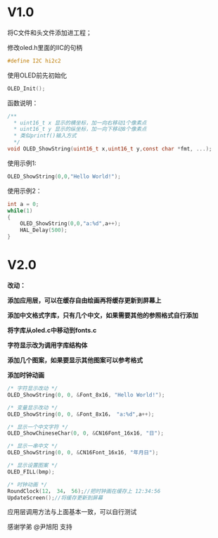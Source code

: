 # V1.0

将C文件和头文件添加进工程；

修改oled.h里面的IIC的句柄

```c
#define I2C hi2c2
```

使用OLED前先初始化

```c
OLED_Init();
```

函数说明：

```c
/**
  * uint16_t x 显示的横坐标，加一向右移动1个像素点
  * uint16_t y 显示的纵坐标，加一向下移动8个像素点
  * 类似printf()输入方式
  */
void OLED_ShowString(uint16_t x,uint16_t y,const char *fmt, ...);
```

使用示例1:

```c
OLED_ShowString(0,0,"Hello World!");
```

使用示例2：

```c
int a = 0;
while(1)
{
	OLED_ShowString(0,0,"a:%d",a++);
	HAL_Delay(500);
}
```

# V2.0

**改动：**

**添加应用层，可以在缓存自由绘画再将缓存更新到屏幕上**

**添加中文格式字库，只有几个中文，如果需要其他的参照格式自行添加**

**将字库从oled.c中移动到fonts.c**

**字符显示改为调用字库结构体**

**添加几个图案，如果要显示其他图案可以参考格式**

**添加时钟动画**

```c
/* 字符显示改动 */
OLED_ShowString(0, 0, &Font_8x16, "Hello World!");

/* 变量显示改动 */
OLED_ShowString(0, 0, &Font_8x16， "a:%d",a++);

/* 显示一个中文字符 */
OLED_ShowChineseChar(0, 0, &CN16Font_16x16, "日");

/* 显示一串中文 */
OLED_ShowString(0, 0, &CN16Font_16x16, "年月日");

/* 显示设置图案 */
OLED_FILL(bmp);

/* 时钟动画 */
RoundClock(12， 34， 56);//把时钟画在缓存上 12:34:56
UpdateScreen();//将缓存更新到屏幕
```

应用层调用方法与上面基本一致，可以自行测试





感谢学弟 @尹旭阳 支持